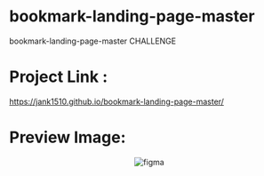 # bookmark-landing-page-master
bookmark-landing-page-master CHALLENGE

# Project Link :
https://jank1510.github.io/bookmark-landing-page-master/


# Preview Image:
<p align='center'> 
  
  <img src="https://res.cloudinary.com/dz209s6jk/image/upload/q_auto,w_700/Screenshots/rfiv0lzqvjaqslrpi3fl.jpg" alt="figma"/>

</p>

